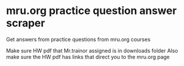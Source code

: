 # mru.org practice question answer scraper
Get answers from practice questions from mru.org courses

Make sure HW pdf that Mr.trainor assigned is in downloads folder
Also make sure the HW pdf has links that direct you to the mru.org page
